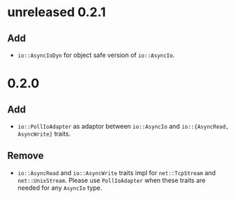# unreleased 0.2.1
## Add
- `io::AsyncIoDyn` for object safe version of `io::AsyncIo`.

# 0.2.0
## Add
- `io::PollIoAdapter` as adaptor between `io::AsyncIo` and `io::{AsyncRead, AsyncWrite}` traits.

## Remove
- `io::AsyncRead` and `io::AsyncWrite` traits impl for `net::TcpStream` and `net::UnixStream`. Please use `PollIoAdapter` when these traits are needed for any `AsyncIo` type.

